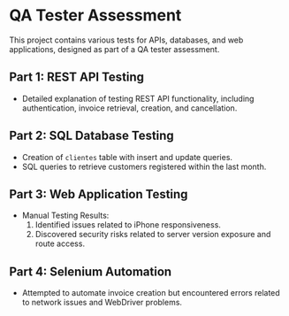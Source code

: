 # QA Tester Assessment

This project contains various tests for APIs, databases, and web applications, designed as part of a QA tester assessment.

## Part 1: REST API Testing
- Detailed explanation of testing REST API functionality, including authentication, invoice retrieval, creation, and cancellation.

## Part 2: SQL Database Testing
- Creation of `clientes` table with insert and update queries.
- SQL queries to retrieve customers registered within the last month.

## Part 3: Web Application Testing
- Manual Testing Results:
  1. Identified issues related to iPhone responsiveness.
  2. Discovered security risks related to server version exposure and route access.

## Part 4: Selenium Automation
- Attempted to automate invoice creation but encountered errors related to network issues and WebDriver problems.
